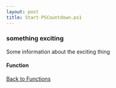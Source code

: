 ```yaml
---
layout: post
title: Start-PSCountdown.ps1
---
```


### something exciting

Some information about the exciting thing

#### Function

<script async src="https://gist-it.appspot.com/github.com/BanterBoy/scripts-blog/blob/master/PowerShell/functions/Start-PSCountdown.ps1" crossorigin="anonymous"></script>

<a href="/menu/_pages/functions.html">Back to Functions</a>
